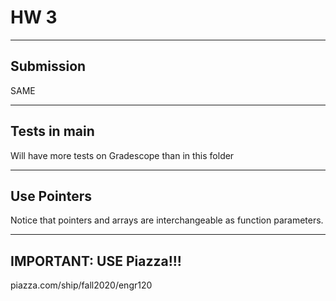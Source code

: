 # HW 3

---
## Submission

SAME

---
## Tests in main

Will have more tests on Gradescope than in this folder

---
## Use Pointers

Notice that pointers and arrays are interchangeable as function parameters.

---
## IMPORTANT: USE Piazza!!!

piazza.com/ship/fall2020/engr120
